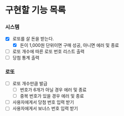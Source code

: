 # 구현할 기능 목록

### 시스템

- [x] 로또를 살 돈을 받는다.
  - [x] 돈이 1,000원 단위이면 구매 성공, 아니면 에러 및 종료
- [ ] 로또 개수에 따른 로또 번호 리스트 출력
- [ ] 당첨 통계 출력

### 로또

- [ ] 로또 개수만큼 발급
  - [ ] 번호가 6개가 아닐 경우 에러 및 종료
  - [ ] 중복 번호가 있을 경우 에러 및 종료
- [ ] 사용자에게서 당첨 번호 입력 받기
- [ ] 사용자에게서 보너스 번호 입력 받기
